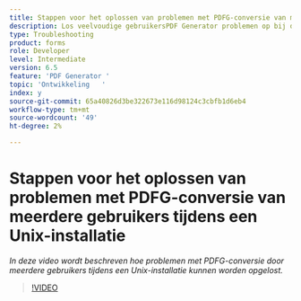 ```yaml
---
title: Stappen voor het oplossen van problemen met PDFG-conversie van meerdere gebruikers tijdens een Unix-installatie
description: Los veelvoudige gebruikersPDF Generator problemen op bij de Opstelling van UNIX.
type: Troubleshooting
product: forms
role: Developer
level: Intermediate
version: 6.5
feature: 'PDF Generator '
topic: 'Ontwikkeling   '
index: y
source-git-commit: 65a40826d3be322673e116d98124c3cbfb1d6eb4
workflow-type: tm+mt
source-wordcount: '49'
ht-degree: 2%

---
```



# Stappen voor het oplossen van problemen met PDFG-conversie van meerdere gebruikers tijdens een Unix-installatie

*In deze video wordt beschreven hoe problemen met PDFG-conversie door meerdere gebruikers tijdens een Unix-installatie kunnen worden opgelost.*

>[!VIDEO](https://video.tv.adobe.com/v/335549?quality=9&learn=on)

